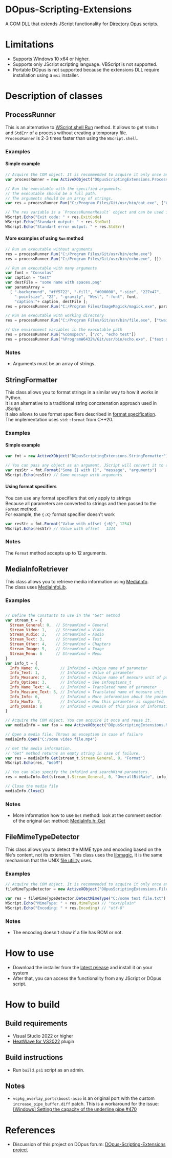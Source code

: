 # DOpus-Scripting-Extensions
A COM DLL that extends JScript functionality for [Directory Opus](https://www.gpsoft.com.au/) scripts.

# Limitations
* Supports Windows 10 x64 or higher.
* Supports only JScript scripting language. VBScript is not supported.
* Portable DOpus is not supported because the extensions DLL require installation using a `msi` installer.

# Description of classes
## ProcessRunner
This is an alternative to [WScript.shell Run](https://ss64.com/vb/run.html) method. It allows to get `StdOut` and `StdErr` of a process without creating a temporary file.<br>
`ProcessRunner` is 2-3 times faster than using the `WScript.shell`.

### Examples
#### Simple example
```javascript
// Acquire the COM object. It is recommended to acquire it only once and reuse it for performance reasons.
var processRunner = new ActiveXObject("DOpusScriptingExtensions.ProcessRunner")

// Run the executable with the specified arguments.
// The executable should be a full path.
// The arguments should be an array of strings.
var res = processRunner.Run("C:/Program Files/Git/usr/bin/cat.exe", ["C:/some_file"])

// The res variable is a `ProcessRunnerResult` object and can be used in the following way
WScript.Echo("Exit code: " + res.ExitCode)
WScript.Echo("Standart output: " + res.StdOut)
WScript.Echo("Standart error output: " + res.StdErr)
```
#### More examples of using `Run` method
```javascript
// Run an executable without arguments
res = processRunner.Run("C:/Program Files/Git/usr/bin/echo.exe")
res = processRunner.Run("C:/Program Files/Git/usr/bin/echo.exe", [])

// Run an executable with many arguments
var font = "Consolas"
var caption = "test"
var destFile = "some name with spaces.png"
var paramsArray =
  [ "-background", "#ff5722", "-fill", "#000000", "-size", "227x47",
    "-pointsize", "22", "-gravity", "West", "-font", font,
    "caption:"+ caption, destFile ];
res = processRunner.Run("C:/Program Files/ImageMagick/magick.exe", paramsArray)

// Run an executable with working directory
res = processRunner.Run("C:/Program Files/Git/usr/bin/file.exe", ["twain_32.dll"], "C:/Windows")

// Use environment variables in the executable path
res = processRunner.Run("%comspec%", ["/c", "echo test"])
res = processRunner.Run("%ProgramW6432%/Git/usr/bin/echo.exe", ["test string"])
```
### Notes
* Arguments must be an array of strings.

## StringFormatter
This class allows you to format strings in a similar way to how it works in Python.<br>
It is an alternative to a traditional string concatenation approach used in JScript.<br>
It also allows to use format specifiers described in [format specification](https://en.cppreference.com/w/cpp/utility/format/spec).<br>
The implementation uses `std::format` from C++20.

### Examples

#### Simple example
```javascript
var fmt = new ActiveXObject("DOpusScriptingExtensions.StringFormatter")

// You can pass any object as an argument. JScript will convert it to a string
var resStr = fmt.Format("Some {} with {}", "message", "arguments")
WScript.Echo(resStr) // Some message with arguments
```

#### Using format specifiers
You can use any format specifiers that only apply to strings<br>
Because all parameters are converted to strings and then passed to the `Format` method.<br>
For example, the `{:X}` format specifier doesn't work
```javascript
var resStr = fmt.Format("Value with offset {:6}", 1234)
WScript.Echo(resStr) // Value with offset   1234
```

### Notes
The `Format` method accepts up to 12 arguments.

## MediaInfoRetriever
This class allows you to retrieve media information using [MediaInfo](https://mediaarea.net/en/MediaInfo).<br>
The class uses [MediaInfoLib](https://github.com/MediaArea/MediaInfoLib).

### Examples
```javascript

// Define the constants to use in the "Get" method
var stream_t = {
  Stream_General: 0,  // StreamKind = General
  Stream_Video: 1,    // StreamKind = Video
  Stream_Audio: 2,    // StreamKind = Audio
  Stream_Text: 3,     // StreamKind = Text
  Stream_Other: 4,    // StreamKind = Chapters
  Stream_Image: 5,    // StreamKind = Image
  Stream_Menu: 6      // StreamKind = Menu
}
var info_t = {
  Info_Name: 0,         // InfoKind = Unique name of parameter
  Info_Text: 1,         // InfoKind = Value of parameter
  Info_Measure: 2,      // InfoKind = Unique name of measure unit of parameter
  Info_Options: 3,      // InfoKind = See infooptions_t
  Info_Name_Text: 4,    // InfoKind = Translated name of parameter
  Info_Measure_Text: 5, // InfoKind = Translated name of measure unit
  Info_Info: 6,         // InfoKind = More information about the parameter
  Info_HowTo: 7,        // InfoKind = How this parameter is supported, could be N (No), B (Beta), R (Read only), W (Read/Write)
  Info_Domain: 8        // InfoKind = Domain of this piece of information
}

// Acquire the COM object. You can acquire it once and reuse it.
var mediaInfo = var fso = new ActiveXObject("DOpusScriptingExtensions.MediaInfoRetriever");

// Open a media file. Throws an exception in case of failure
mediaInfo.Open("C:/some video file.mp4")

// Get the media information.
// "Get" method returns an empty string in case of failure.
var res = mediaInfo.Get(stream_t.Stream_General, 0, "Format")
WScript.Echo(res, "WebM")

// You can also specify the infoKind and searchKind parameters.
res = mediaInfo.Get(stream_t.Stream_General, 0, "OverallBitRate", info_t.Info_Text, info_t.Info_Name)

// Close the media file
mediaInfo.Close()
```
### Notes
* More information how to use `Get` method: look at the comment section of the original `Get` method: [MediaInfo.h::Get](https://github.com/MediaArea/MediaInfoLib/blob/9a8b8270f1823725e690f29b2ce696a986b227fa/Source/MediaInfo/MediaInfo.h#L146)

## FileMimeTypeDetector
This class allows you to detect the MIME type and encoding based on the file's content, not its extension. This class uses the [libmagic](https://man7.org/linux/man-pages/man3/libmagic.3.html), it is the same mechanism that the UNIX [file utility](https://man7.org/linux/man-pages/man1/file.1.html) uses.

### Examples
```javascript
// Acquire the COM object. It is recommended to acquire it only once and reuse it for performance reasons.
fileMimeTypeDetector = new ActiveXObject("DOpusScriptingExtensions.FileMimeTypeDetector")

var res = fileMimeTypeDetector.DetectMimeType("C:/some text file.txt")
WScript.Echo("MimeType: " + res.MimeType) // "text/plain"
WScript.Echo("Encoding: " + res.Encoding) // "utf-8"
```

### Notes
* The encoding doesn't show if a file has BOM or not.

# How to use
* Download the installer from the [latest release](https://github.com/PolarGoose/DOpus-Scripting-Extensions/releases) and install it on your system
* After that, you can access the functionality from any JScript or DOpus script.

# How to build
## Build requirements
* Visual Studio 2022 or higher
* [HeatWave for VS2022](https://marketplace.visualstudio.com/items?itemName=FireGiant.FireGiantHeatWaveDev17) plugin

## Build instructions
* Run `build.ps1` script as an admin.

## Notes
* `vcpkg_overlay_ports\boost-asio` is an original port with the custom `increase_pipe_buffer.diff` patch. This is a workaround for the issue: [[Windows] Setting the capacity of the underline pipe #470
](https://github.com/boostorg/process/issues/470)

# References
* Discussion of this project on DOpus forum: [DOpus-Scripting-Extensions project](https://resource.dopus.com/t/dopus-scripting-extensions-project-wild-idea/55000)
